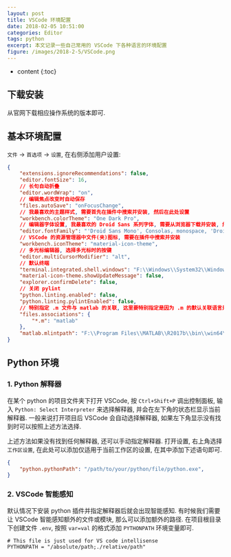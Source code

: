 ```yaml
---
layout: post
title: VSCode 环境配置
date: 2018-02-05 10:51:00
categories: Editor
tags: python 
excerpt: 本文记录一些自己常用的 VSCode 下各种语言的环境配置
figure: /images/2018-2-5/VSCode.png
---
```


* content
{:toc}

## 下载安装

从官网下载相应操作系统的版本即可.

## 基本环境配置

`文件` -> `首选项` -> `设置`, 在右侧添加用户设置:

```json
{
    "extensions.ignoreRecommendations": false,
    "editor.fontSize": 16,
    // 长句自动折叠
    "editor.wordWrap": "on",
    // 编辑焦点改变时自动保存
    "files.autoSave": "onFocusChange",
    // 我最喜欢的主题样式, 需要首先在插件中搜索并安装, 然后在此处设置
    "workbench.colorTheme": "One Dark Pro",
    // 编辑器字体设置, 我最喜欢的 Droid Sans 系列字体, 需要从浏览器下载并安装, 然后在此处设置
    "editor.fontFamily": "'Droid Sans Mono', Consolas, monospace, 'Droid Sans Fallback'",
    // VSCode 的资源管理器中文件(夹)图标, 需要在插件中搜索并安装
    "workbench.iconTheme": "material-icon-theme",
    // 多光标编辑器, 选择多光标时的按键
    "editor.multiCursorModifier": "alt",
    // 默认终端
    "terminal.integrated.shell.windows": "F:\\Windows\\System32\\WindowsPowerShell\\v1.0\\powershell.exe",
    "material-icon-theme.showUpdateMessage": false,
    "explorer.confirmDelete": false,
    // 关闭 pylint
    "python.linting.enabled": false,
    "python.linting.pylintEnabled": false,
    // 特别指定 .m 文件与 matlab 的关联, 这里要特别指定是因为 .m 的默认关联语言是苹果的 Objective-C 语言
    "files.associations": {
        "*.m": "matlab"
    },
    "matlab.mlintpath": "F:\\Program Files\\MATLAB\\R2017b\\bin\\win64\\mlint.exe"
}
```

## Python 环境

### 1. Python 解释器

在某个 python 的项目文件夹下打开 VSCode, 按 `Ctrl+Shift+P` 调出控制面板, 输入 `Python: Select Interpreter` 来选择解释器, 并会在左下角的状态栏显示当前解释器. 一般来说打开项目后 VSCode 会自动选择解释器, 如果左下角显示没有找到时可以按照上述方法选择.

上述方法如果没有找到任何解释器, 还可以手动指定解释器. 打开设置, 右上角选择 `工作区设置`, 在此处可以添加仅适用于当前工作区的设置, 在其中添加下述语句即可.

```json
{
    "python.pythonPath": "/path/to/your/python/file/python.exe",
}
```

### 2. VSCode 智能感知

默认情况下安装 python 插件并指定解释器后就会出现智能感知. 有时候我们需要让 VSCode 智能感知额外的文件或模块, 那么可以添加额外的路径. 在项目根目录下创建文件 `.env`, 按照 `var=val` 的格式添加 `PYTHONPATH` 环境变量即可.

```
# This file is just used for VS code intellisense
PYTHONPATH = "/absolute/path;./relative/path"
```
